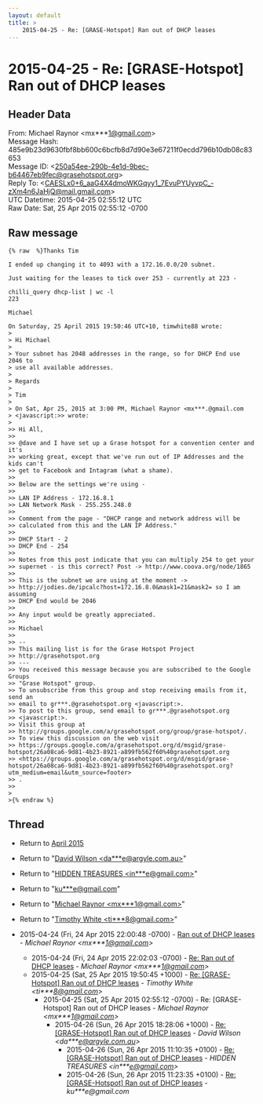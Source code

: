 ```yaml
---
layout: default
title: >
    2015-04-25 - Re: [GRASE-Hotspot] Ran out of DHCP leases
---
```


# 2015-04-25 - Re: [GRASE-Hotspot] Ran out of DHCP leases

## Header Data

From: Michael Raynor \<mx***1@gmail.com\><br>
Message Hash: 485e9b23d9630fbf8bb600c6bcfb8d7d90e3e67211f0ecdd796b10db08c83653<br>
Message ID: \<250a54ee-290b-4e1d-9bec-b64467eb9fec@grasehotspot.org\><br>
Reply To: \<CAESLx0+6_aaG4X4dmoWKGqyy1_7EvuPYUyvpC_-zXm4n6JaHjQ@mail.gmail.com\><br>
UTC Datetime: 2015-04-25 02:55:12 UTC<br>
Raw Date: Sat, 25 Apr 2015 02:55:12 -0700<br>

## Raw message

```
{% raw  %}Thanks Tim

I ended up changing it to 4093 with a 172.16.0.0/20 subnet.

Just waiting for the leases to tick over 253 - currently at 223 -

chilli_query dhcp-list | wc -l
223

Michael

On Saturday, 25 April 2015 19:50:46 UTC+10, timwhite88 wrote:
>
> Hi Michael
>
> Your subnet has 2048 addresses in the range, so for DHCP End use 2046 to 
> use all available addresses.
>
> Regards
>
> Tim
>
> On Sat, Apr 25, 2015 at 3:00 PM, Michael Raynor <mx***.@gmail.com 
> <javascript:>> wrote:
>
>> Hi All,
>>
>> @dave and I have set up a Grase hotspot for a convention center and it's 
>> working great, except that we've run out of IP Addresses and the kids can't 
>> get to Facebook and Intagram (what a shame).
>>
>> Below are the settings we're using -
>>
>> LAN IP Address - 172.16.8.1
>> LAN Network Mask - 255.255.248.0
>>
>> Comment from the page - "DHCP range and network address will be 
>> calculated from this and the LAN IP Address."
>>
>> DHCP Start - 2
>> DHCP End - 254
>>
>> Notes from this post indicate that you can multiply 254 to get your 
>> supernet - is this correct? Post -> http://www.coova.org/node/1865
>>
>> This is the subnet we are using at the moment -> 
>> http://jodies.de/ipcalc?host=172.16.8.0&mask1=21&mask2= so I am assuming 
>> DHCP End would be 2046
>>
>> Any input would be greatly appreciated.
>>
>> Michael
>>
>> -- 
>> This mailing list is for the Grase Hotspot Project 
>> http://grasehotspot.org
>> --- 
>> You received this message because you are subscribed to the Google Groups 
>> "Grase Hotspot" group.
>> To unsubscribe from this group and stop receiving emails from it, send an 
>> email to gr***.@grasehotspot.org <javascript:>.
>> To post to this group, send email to gr***.@grasehotspot.org 
>> <javascript:>.
>> Visit this group at 
>> http://groups.google.com/a/grasehotspot.org/group/grase-hotspot/.
>> To view this discussion on the web visit 
>> https://groups.google.com/a/grasehotspot.org/d/msgid/grase-hotspot/26a08ca6-9d81-4b23-8921-a899fb562f60%40grasehotspot.org 
>> <https://groups.google.com/a/grasehotspot.org/d/msgid/grase-hotspot/26a08ca6-9d81-4b23-8921-a899fb562f60%40grasehotspot.org?utm_medium=email&utm_source=footer>
>> .
>>
>
>{% endraw %}
```

## Thread

+ Return to [April 2015](/archive/2015/04)

+ Return to "[David Wilson <da***e<span>@</span>argyle.com.au>](/authors/da___e_at_argyle_com_au)"
+ Return to "[HIDDEN TREASURES <in***e<span>@</span>gmail.com>](/authors/in___e_at_gmail_com)"
+ Return to "[ku***e<span>@</span>gmail.com](/authors/ku___e_at_gmail_com)"
+ Return to "[Michael Raynor <mx***1<span>@</span>gmail.com>](/authors/mx___1_at_gmail_com)"
+ Return to "[Timothy White <ti***8<span>@</span>gmail.com>](/authors/ti___8_at_gmail_com)"

+ 2015-04-24 (Fri, 24 Apr 2015 22:00:48 -0700) - [Ran out of DHCP leases](/archive/2015/04/35eea9d6c7c5ec99556f1d6e455203eccb65a880fa2f87fb5b9549c4724cdd9d) - _Michael Raynor \<mx***1@gmail.com\>_
  + 2015-04-24 (Fri, 24 Apr 2015 22:02:03 -0700) - [Re: Ran out of DHCP leases](/archive/2015/04/088ce5cd30cf6dfe3b3fac37fd011276910478268c125e732163dd8a5ae00f6b) - _Michael Raynor \<mx***1@gmail.com\>_
  + 2015-04-25 (Sat, 25 Apr 2015 19:50:45 +1000) - [Re: [GRASE-Hotspot] Ran out of DHCP leases](/archive/2015/04/dcd82be447ccc796a387922678bc952b3194cf2ffee33a2994c943c65110e195) - _Timothy White \<ti***8@gmail.com\>_
    + 2015-04-25 (Sat, 25 Apr 2015 02:55:12 -0700) - Re: [GRASE-Hotspot] Ran out of DHCP leases - _Michael Raynor \<mx***1@gmail.com\>_
      + 2015-04-26 (Sun, 26 Apr 2015 18:28:06 +1000) - [Re: [GRASE-Hotspot] Ran out of DHCP leases](/archive/2015/04/1e464993abedd835d0f6f1447973de8b4d9b81426ae93d373af410b29f64923f) - _David Wilson \<da***e@argyle.com.au\>_
        + 2015-04-26 (Sun, 26 Apr 2015 11:10:35 +0100) - [Re: [GRASE-Hotspot] Ran out of DHCP leases](/archive/2015/04/1f896d1bbce1fc4a4c681f4beb8065ddc42652d8a698f969576ef1a507145319) - _HIDDEN TREASURES \<in***e@gmail.com\>_
        + 2015-04-26 (Sun, 26 Apr 2015 11:23:35 +0100) - [Re: [GRASE-Hotspot] Ran out of DHCP leases](/archive/2015/04/25c6ac2bd5d21b0609ae9788ef5d77be9692d8b4950b6124f2df2f98301e0b9a) - _ku***e@gmail.com_

